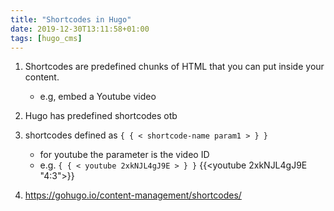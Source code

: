 ```yaml
---
title: "Shortcodes in Hugo"
date: 2019-12-30T13:11:58+01:00
tags: [hugo_cms]
---
```


1. Shortcodes are predefined chunks of HTML that you can put inside your content.
    * e.g, embed a Youtube video
2. Hugo has predefined shortcodes otb

3. shortcodes defined as  `{ { < shortcode-name param1 > } }`
    * for youtube the parameter is the video ID
    * e.g. `{ { < youtube 2xkNJL4gJ9E > } }`  {{<youtube 2xkNJL4gJ9E "4:3">}}
4. <https://gohugo.io/content-management/shortcodes/>
